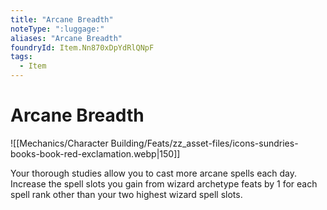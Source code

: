 ```yaml
---
title: "Arcane Breadth"
noteType: ":luggage:"
aliases: "Arcane Breadth"
foundryId: Item.Nn870xDpYdRlQNpF
tags:
  - Item
---
```


# Arcane Breadth
![[Mechanics/Character Building/Feats/zz_asset-files/icons-sundries-books-book-red-exclamation.webp|150]]

Your thorough studies allow you to cast more arcane spells each day. Increase the spell slots you gain from wizard archetype feats by 1 for each spell rank other than your two highest wizard spell slots.

